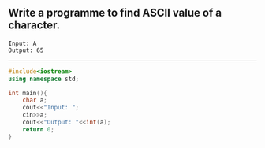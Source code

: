## Write a programme to find ASCII value of a character.

```
Input: A
Output: 65
```

---

```C++
#include<iostream>
using namespace std;

int main(){
    char a;
    cout<<"Input: ";
    cin>>a;
    cout<<"Output: "<<int(a);
    return 0;
}
```